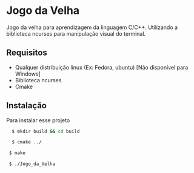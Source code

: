 
# Jogo da Velha

Jogo da velha para aprendizagem da linguagem C/C++.
Utilizando a biblioteca ncurses para manipulação visual do terminal.


## Requisitos

* Qualquer distribuição linux (Ex: Fedora, ubuntu) [Não disponível para Windows]
* Biblioteca ncurses
* Cmake


## Instalação

Para instalar esse projeto

```bash
  $ mkdir build && cd build
```


```bash
  $ cmake ../
```

```bash
 $ make
```
 
```bash
 $ ./Jogo_da_Velha
```
